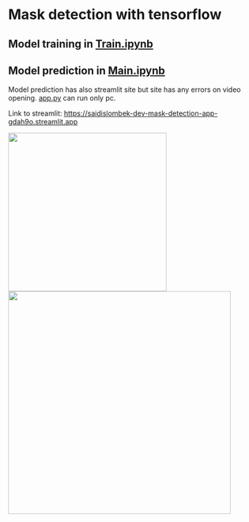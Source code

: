 # Mask detection with tensorflow

## Model training in [Train.ipynb](https://github.com/Saidislombek-dev/mask_detection/blob/master/Train.ipynb)
## Model prediction in [Main.ipynb](https://github.com/Saidislombek-dev/mask_detection/blob/master/Main.ipynb)

Model prediction has also streamlit site but site has any errors on video opening.  [app.py](https://github.com/Saidislombek-dev/mask_detection/blob/master/app.py) can run only pc.

Link to streamlit: https://saidislombek-dev-mask-detection-app-gdah9o.streamlit.app

<img src="https://user-images.githubusercontent.com/111279907/212141840-b01825ad-01ff-49eb-bd83-0c004683c490.png" width="320"/> <img src="https://user-images.githubusercontent.com/111279907/212142804-19eb3079-e168-4284-898c-6f999395f8fc.png" width="450"/>

